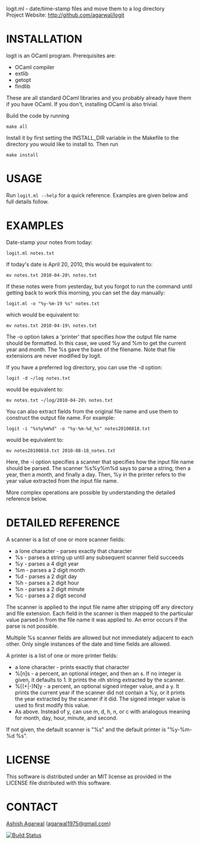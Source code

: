 logit.ml - date/time-stamp files and move them to a log directory  
Project Website: <http://github.com/agarwal/logit>

INSTALLATION
============
logit is an OCaml program. Prerequisites are:

* OCaml compiler
* extlib
* getopt
* findlib

These are all standard OCaml libraries and you probably already have
them if you have OCaml. If you don't, installing OCaml is also trivial.

Build the code by running

    make all

Install it by first setting the INSTALL_DIR variable in the Makefile
to the directory you would like to install to. Then run

    make install


USAGE
=====
Run `logit.ml --help` for a quick reference. Examples are given below
and full details follow.


EXAMPLES
========
Date-stamp your notes from today:

    logit.ml notes.txt

If today's date is April 20, 2010, this would be equivalent to:

    mv notes.txt 2010-04-20\ notes.txt

If these notes were from yesterday, but you forgot to run the command
until getting back to work this morning, you can set the day manually:

    logit.ml -o "%y-%m-19 %s" notes.txt

which would be equivalent to:

    mv notes.txt 2010-04-19\ notes.txt

The -o option takes a 'printer' that specifies how the output file
name should be formatted. In this case, we used %y and %m to get the
current year and month. The %s gave the base of the filename. Note
that file extensions are never modified by logit.

If you have a preferred log directory, you can use the -d option:

    logit -d ~/log notes.txt

would be equivalent to:

    mv notes.txt ~/log/2010-04-20\ notes.txt

You can also extract fields from the original file name and use them
to construct the output file name. For example:

    logit -i "%s%y%m%d" -o "%y-%m-%d_%s" notes20100818.txt

would be equivalent to:

    mv notes20100818.txt 2010-08-18_notes.txt

Here, the -i option specifies a scanner that specifies how the input
file name should be parsed. The scanner %s%y%m%d says to parse a
string, then a year, then a month, and finally a day. Then, %y in the
printer refers to the year value extracted from the input file name.

More complex operations are possible by understanding the detailed
reference below.

DETAILED REFERENCE
==================
A scanner is a list of one or more scanner fields:

* a lone character - parses exactly that character
* %s - parses a string up until any subsequent scanner field succeeds
* %y - parses a 4 digit year
* %m - parses a 2 digit month
* %d - parses a 2 digit day
* %h - parses a 2 digit hour
* %n - parses a 2 digit minute
* %c - parses a 2 digit second

The scanner is applied to the input file name after stripping off any
directory and file extension. Each field in the scanner is then mapped
to the particular value parsed in from the file name it was applied
to. An error occurs if the parse is not possible.

Multiple %s scanner fields are allowed but not immediately adjacent to
each other. Only single instances of the date and time fields are
allowed.

A printer is a list of one or more printer fields:

* a lone character - prints exactly that character
* %[n]s - a percent, an optional integer, and then an s. If no integer
   is given, it defaults to 1. It prints the `n`th string extracted by
   the scanner.
* %[(+|-)N]y - a percent, an optional signed integer value, and a
   y. It prints the current year if the scanner did not contain a %y,
   or it prints the year extracted by the scanner if it did. The
   signed integer value is used to first modify this value.
* As above. Instead of y, can use m, d, h, n, or c with analogous
  meaning for month, day, hour, minute, and second.

If not given, the default scanner is "%s" and the default printer is
"%y-%m-%d %s".

LICENSE
=======
This software is distributed under an MIT license as provided in the
LICENSE file distributed with this software.

CONTACT
=======
[Ashish Agarwal](http://ashishagarwal.org) (<agarwal1975@gmail.com>)  

[![Build Status](https://travis-ci.org/agarwal/logit.png?branch=master)](https://travis-ci.org/agarwal/logit)

